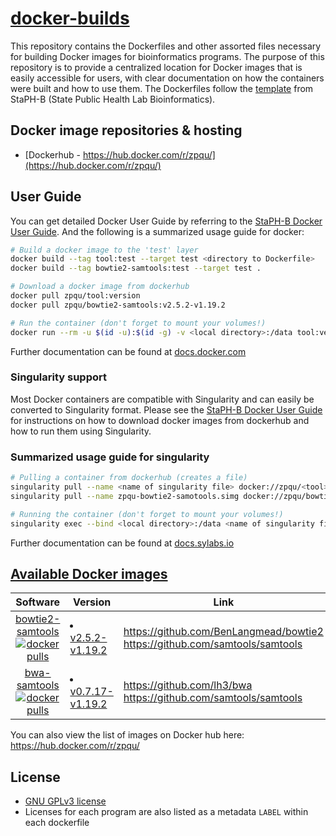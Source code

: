 # [docker-builds](#)
This repository contains the Dockerfiles and other assorted files necessary for building Docker images for bioinformatics programs. The purpose of this repository is to provide a centralized location for Docker images that is easily accessible for users, with clear documentation on how the containers were built and how to use them. The Dockerfiles follow the [template](https://github.com/StaPH-B/docker-builds/tree/master/dockerfile-template) from StaPH-B (State Public Health Lab Bioinformatics).

## Docker image repositories & hosting

- [Dockerhub - https://hub.docker.com/r/zpqu/](https://hub.docker.com/r/zpqu/)

## User Guide

You can get detailed Docker User Guide by referring to the [StaPH-B Docker User Guide](https://staphb.org/docker-builds/). And the following is a summarized usage guide for docker:

```bash
# Build a docker image to the 'test' layer
docker build --tag tool:test --target test <directory to Dockerfile>
docker build --tag bowtie2-samtools:test --target test .

# Download a docker image from dockerhub
docker pull zpqu/tool:version
docker pull zpqu/bowtie2-samtools:v2.5.2-v1.19.2

# Run the container (don't forget to mount your volumes!)
docker run --rm -u $(id -u):$(id -g) -v <local directory>:/data tool:version <command>
```

Further documentation can be found at [docs.docker.com](https://docs.docker.com/engine/reference/run/)

### Singularity support

Most Docker containers are compatible with Singularity and can easily be converted to Singularity format. Please see the [StaPH-B Docker User Guide](https://staphb.org/docker-builds/) for instructions on how to download docker images from dockerhub and how to run them using Singularity. 

### Summarized usage guide for singularity

```bash
# Pulling a container from dockerhub (creates a file)
singularity pull --name <name of singularity file> docker://zpqu/<tool>:<version>
singularity pull --name zpqu-bowtie2-samotools.simg docker://zpqu/bowtie2-samtools:v2.5.2-v1.19.2

# Running the container (don't forget to mount your volumes!)
singularity exec --bind <local directory>:/data <name of singularity file> <command>
```

Further documentation can be found at [docs.sylabs.io](https://docs.sylabs.io/guides/3.1/user-guide/cli.html)


## [Available Docker images](https://hub.docker.com/r/zpqu/)

| Software | Version | Link |
| :--------: | ------- | -------- |
| [bowtie2-samtools](https://hub.docker.com/r/zpqu/bowtie2-samtools/) <br/> [![docker pulls](https://badgen.net/docker/pulls/zpqu/bowtie2-samtools)](https://hub.docker.com/r/zpqu/bowtie2-samtools) | </li><li>[v2.5.2-v1.19.2](./bowtie2-samtools/v2.5.2-v1.19.2/)</li></ul> | https://github.com/BenLangmead/bowtie2 <br/> https://github.com/samtools/samtools |
| [bwa-samtools](https://hub.docker.com/r/zpqu/bwa-samtools/) <br/> [![docker pulls](https://badgen.net/docker/pulls/zpqu/bwa-samtools)](https://hub.docker.com/r/zpqu/bwa-samtools) | </li><li>[v0.7.17-v1.19.2](./bwa-samtools/v0.7.17-v1.19.2/)</li></ul> | https://github.com/lh3/bwa <br/> https://github.com/samtools/samtools |

You can also view the list of images on Docker hub here: https://hub.docker.com/r/zpqu/

## License
  * [GNU GPLv3 license](/LICENSE)
  * Licenses for each program are also listed as a metadata `LABEL` within each dockerfile
